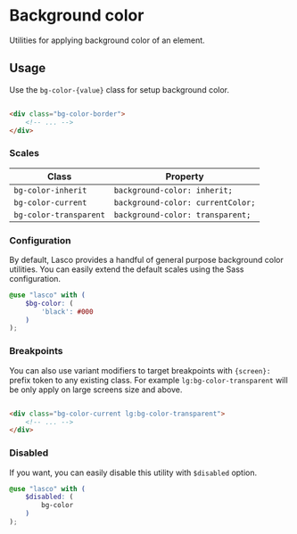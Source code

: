 # Background color

Utilities for applying background color of an element.

## Usage

Use the `bg-color-{value}` class for setup background color.

```html

<div class="bg-color-border">
    <!-- ... -->
</div>
```

### Scales

| Class                  | Property                          |
|------------------------|-----------------------------------|
| `bg-color-inherit`     | `background-color: inherit;`      |
| `bg-color-current`     | `background-color: currentColor;` |
| `bg-color-transparent` | `background-color: transparent;`  |

### Configuration

By default, Lasco provides a handful of general purpose background color utilities. You can easily extend the default
scales using the Sass configuration.

```scss
@use "lasco" with (
    $bg-color: (
        'black': #000
    )
);
```

### Breakpoints

You can also use variant modifiers to target breakpoints with `{screen}:` prefix token to any existing class. For
example `lg:bg-color-transparent` will be only apply on large screens size and above.

```html

<div class="bg-color-current lg:bg-color-transparent">
    <!-- ... -->
</div>
```

### Disabled

If you want, you can easily disable this utility with `$disabled` option.

```scss
@use "lasco" with (
    $disabled: (
        bg-color
    )
);
```
